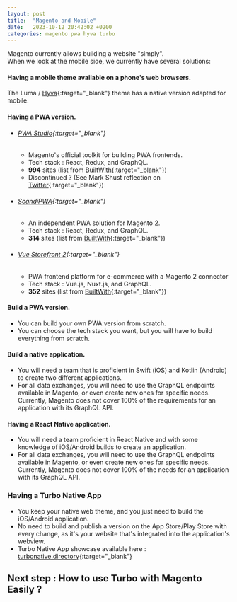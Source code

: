 ```yaml
---
layout: post
title:  "Magento and Mobile"
date:   2023-10-12 20:42:02 +0200
categories: magento pwa hyva turbo 
---
```

Magento currently allows building a website "simply".  
When we look at the mobile side, we currently have several solutions:

#### Having a mobile theme available on a phone's web browsers.
The Luma / [Hyva](https://www.hyva.io/){:target="_blank"} theme has a native version adapted for mobile.

#### Having a PWA version.

* ###### [PWA Studio](https://github.com/magento/pwa-studio){:target="_blank"}
  * Magento's official toolkit for building PWA frontends.
  * Tech stack : React, Redux, and GraphQL.
  * **994** sites (list from [BuiltWith](https://trends.builtwith.com/shop/Magento-PWA-Studio){:target="_blank"})
  * Discontinued ? (See Mark Shust reflection on [Twitter](https://twitter.com/MarkShust/status/1705054087169876312){:target="_blank"})
* ###### [ScandiPWA](https://github.com/scandipwa/scandipwa){:target="_blank"}
  * An independent PWA solution for Magento 2.
  * Tech stack : React, Redux, and GraphQL.
  * **314** sites (list from [BuiltWith](https://trends.builtwith.com/framework/ScandiPWA){:target="_blank"})
* ###### [Vue Storefront 2](https://github.com/vuestorefront/magento2){:target="_blank"}
  * PWA frontend platform for e-commerce with a Magento 2 connector
  * Tech stack : Vue.js, Nuxt.js, and GraphQL.
  * **352** sites (list from [BuiltWith](https://trends.builtwith.com/shop/Vue-Storefront-2){:target="_blank"})
 
#### Build a PWA version.

 * You can build your own PWA version from scratch.
 * You can choose the tech stack you want, but you will have to build everything from scratch.

#### Build a native application.

 * You will need a team that is proficient in Swift (iOS) and Kotlin (Android) to create two different applications.
 * For all data exchanges, you will need to use the GraphQL endpoints available in Magento, or even create new ones for specific needs.
 Currently, Magento does not cover 100% of the requirements for an application with its GraphQL API.

#### Having a React Native application.

 * You will need a team proficient in React Native and with some knowledge of iOS/Android builds to create an application.
 * For all data exchanges, you will need to use the GraphQL endpoints available in Magento, or even create new ones for specific needs.
  Currently, Magento does not cover 100% of the needs for an application with its GraphQL API.

### Having a Turbo Native App

 * You keep your native web theme, and you just need to build the iOS/Android application.
 * No need to build and publish a version on the App Store/Play Store with every change, as it's your website that's integrated into the application's webview.
 * Turbo Native App showcase available here : [turbonative.directory](https://turbonative.directory/){:target="_blank"}


## Next step : How to use Turbo with Magento Easily ?
